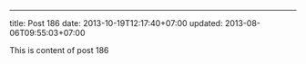 ---
title: Post 186
date: 2013-10-19T12:17:40+07:00
updated: 2013-08-06T09:55:03+07:00

This is content of post 186